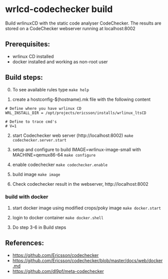 # wrlcd-codechecker build

Build wrlinuxCD with the static code analyser CodeChecker.
The results are stored on a CodeChecker webserver running at localhost:8002

## Prerequisites:
* wrlinux CD installed
* docker installed and working as non-root user


## Build steps:
0. To see available rules type
`make help`

1. create a hostconfig-$(hostname).mk file with the following content
```
# Define where you have wrlinux CD
WRL_INSTALL_DIR	= /opt/projects/ericsson/installs/wrlinux_ltsCD

# Define to trace cmd's
# V=1
```
2. start Codechecker web server (http://localhost:8002)
`make codechecker.server.start`

3. setup and configure to build IMAGE=wrlinux-image-small with MACHINE=qemux86-64
`make configure`

4. enable codechecker
`make codechecker.enable`

5. build image
`make image`

6. Check codechecker result in the webserver, http://localhost:8002


### build with docker
1. start docker image using modified crops/poky image
`make docker.start`

2. login to docker container
`make docker.shell`

3. Do step 3-6 in Build steps

## References:
- https://github.com/Ericsson/codechecker
- https://github.com/Ericsson/codechecker/blob/master/docs/web/docker.md
- https://github.com/dl9pf/meta-codechecker
